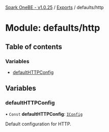 [Spark OneBE - v1.0.25](../README.md) / [Exports](../modules.md) / defaults/http

# Module: defaults/http

## Table of contents

### Variables

- [defaultHTTPConfig](defaults_http.md#defaulthttpconfig)

## Variables

### defaultHTTPConfig

• `Const` **defaultHTTPConfig**: [`IConfig`](../interfaces/System_IConfig.IConfig.md)

Default configuration for HTTP.
